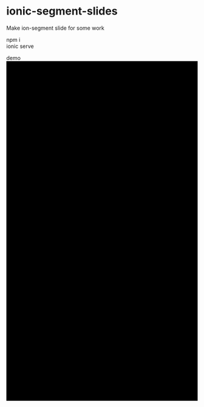 # ionic-segment-slides
Make ion-segment slide for some work

npm i<br>
ionic serve

demo
![alt text](https://raw.githubusercontent.com/KraisornRitthiwong/ionic-segment-slides/master/demo.gif)
